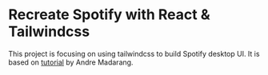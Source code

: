# Recreate Spotify with React & Tailwindcss

This project is focusing on using tailwindcss to build Spotify desktop UI.
It is based on [tutorial](https://www.youtube.com/watch?v=SLGb2RLie9w) by Andre Madarang.
